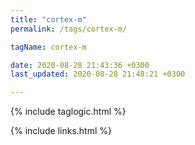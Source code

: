 ```yaml
---
title: "cortex-m"
permalink: /tags/cortex-m/

tagName: cortex-m

date: 2020-08-28 21:43:36 +0300
last_updated: 2020-08-28 21:48:21 +0300

---
```


{% include taglogic.html %}

{% include links.html %}
